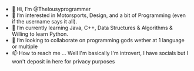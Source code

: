 - 👋 Hi, I’m @Thelousyprogrammer
- 👀 I’m interested in Motorsports, Design, and a bit of Programming (even if the username says it all).
- 🌱 I’m currently learning Java, C++, Data Structures & Algorithms & Willing to learn Python.
- 💞️ I’m looking to collaborate on programming gods wether at 1 language or multiple
- 📫 How to reach me ... Well I'm basically I'm introvert, I have socials but I won't deposit in here for privacy purposes

<!---
Thelousyprogrammer/Thelousyprogrammer is a ✨ special ✨ repository because its `README.md` (this file) appears on your GitHub profile.
You can click the Preview link to take a look at your changes.
--->
